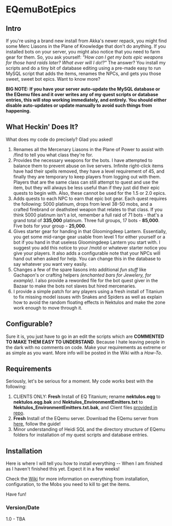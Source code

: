 # EQemuBotEpics

## Intro
If you're using a brand new install from Akka's newer repack, you might find some Merc Liasons in the Plane of Knowledge that don't do anything. If you installed bots on your server, you might also notice that you need to farm gear for them. So, you ask yourself: *"How can I get my bots epic weapons for those hard raids later? What ever will I do!?"* The answer? You install my scripts and do a tiny bit of database editing using a pre-made easy to run MySQL script that adds the items, renames the NPCs, and gets you those sweet, sweet bot epics. Want to know more?

**BIG NOTE: If you have your server auto-update the MySQL database or the EQemu files and it over writes any of my quest scripts or database entries, this will stop working immediately, and entirely. You should either disable auto-updates or update manually to avoid such things from happening.**

## What Heckin' Does It?
What does my code do precisely? Glad you asked!
1. Renames all the Mercenary Liasons in the Plane of Power to assist with /find to tell you what class they're for.
2. Provides the necessary weapons for the bots. I have attempted to balance them to prevent abuse on live servers. Infinite right-click items have had their spells removed, they have a level requirement of 45, and finally they are temporary to keep players from logging out with them. Players that are the same class can still attempt to quest and use the item, but they will always be less useful than if they just did their epic quests to begin with. Also, these cannot be used for the 1.5 or 2.0 epics.
3. Adds quests to each NPC to earn that epic bot gear. Each quest requires the following: 5000 platinum, drops from level 38-50 mobs, and a crafted firebrand or deathsteel weapon that relates to that class. If you think 5000 platinum isn't a lot, remember a full raid of 71 bots - that's a grand total of **335,000** platinum. Three full groups, 17 bots - **85,000**. Five bots for your group - **25,000**.
4. Gives starter gear for handing in that Gloomingdeep Lantern. Essentially, you get some mid-range gear usable from level 1 for either yourself or a bot if you hand in that useless Gloomingdeep Lantern you start with. I suggest you add this notice to your /motd or whatever starter notice you give your players. It also adds a configurable note that your NPCs will hand out when asked for help. You can change this in the database to say whatever you want very easily.
5. Changes a few of the spare liasons into additional *fun stuff* like Gachapon's or crafting helpers *(enchanted bars for Jewelery, for example)*. I also provide a reworded file for the bot quest giver in the Bazaar to make the bots not slaves but hired mercenaries.
6. I provide a simple patch for any players using a fresh install of Titanium to fix missing model issues with Snakes and Spiders as well as explain how to avoid the random floating effects in Nektulos and make the zone work enough to move through it.

## Configurable?
Sure it is, you just have to go in an edit the scripts which are **COMMENTED TO MAKE THEM EASY TO UNDERSTAND**. Because I hate leaving people in the dark with no comments on code. Make your requirements as extreme or as simple as you want. More info will be posted in the Wiki with a *How-To*.

## Requirements
Seriously, let's be serious for a moment. My code works best with the following:
1. CLIENTS ONLY: **Fresh** Install of EQ Titanium; rename **nektulos.eqg** to **nektulos.eqg.bak** and **Nektulos_EnvironmentEmitters.txt** to **Nektulos_EnvironmentEmitters.txt.bak**, and Client files [provided in repo](https://github.com/Surumon/EQemuBotEpics/tree/master/client/Resources).
2. **Fresh** Install of the EQemu server. Download the EQemu server from [here](https://github.com/Akkadius/EQEmuInstall/wiki/EQEmu-Readme), follow the guide!
3. Minor understanding of Heidi SQL and the directory structure of EQemu folders for installation of my quest scripts and database entries.

## Installation
Here is where I will tell you how to install everything -- When I am finished as I haven't finished this yet. Expect it in a few weeks!

Check the [Wiki](https://github.com/Surumon/EQemuBotEpics/wiki) for more information on everything from installation, configuration, to the Mobs you need to kill to get the items.

Have fun!

### Version/Date
1.0 - TBA
